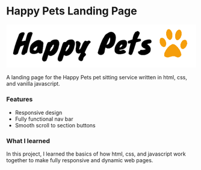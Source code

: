 # Happy Pets Landing Page

<img alt="Image of Happy Pets Brand" src="/images/happy-pets.png">

A landing page for the Happy Pets pet sitting service written in html, css, and vanilla javascript.

### Features

- Responsive design
- Fully functional nav bar
- Smooth scroll to section buttons

### What I learned

In this project, I learned the basics of how html, css, and javascript work together to make fully responsive and dynamic web pages.
